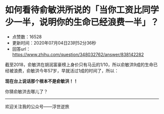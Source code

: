 # 如何看待俞敏洪所说的「当你工资比同学少一半，说明你的生命已经浪费一半」？
- 点赞数：16528
- 更新时间：2020年07月04日23时52分36秒
- 回答url：https://www.zhihu.com/question/348032762/answer/838142282
<body>
 <p data-pid="32GP2S9A">截至2018，俞敏洪在胡润富豪榜上身价只有马云的1/10，所以俞敏洪9成的生命已经被浪费，俞敏洪今年57岁，早就活过1成的时间了，所以：</p>
 <p data-pid="A04jCyeQ"><b>现在台上说话那个根本不是俞敏洪！！</b></p>
 <p data-pid="EUwNqXNk">你猜俞敏洪去哪儿了？</p>
 <hr>
 <p data-pid="zL8QTrKG">欢迎关注我的公众号——浮世逆旅</p>
</body>